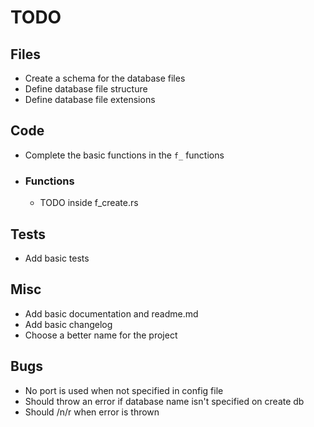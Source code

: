 # TODO

## Files
 - Create a schema for the database files
 - Define database file structure
 - Define database file extensions

## Code
 - Complete the basic functions in the `f_` functions
 - ### Functions
   - TODO inside f_create.rs

## Tests
 - Add basic tests

## Misc
 - Add basic documentation and readme.md
 - Add basic changelog
 - Choose a better name for the project

## Bugs
 - No port is used when not specified in config file
 - Should throw an error if database name isn't specified on create db
 - Should /n/r when error is thrown
 